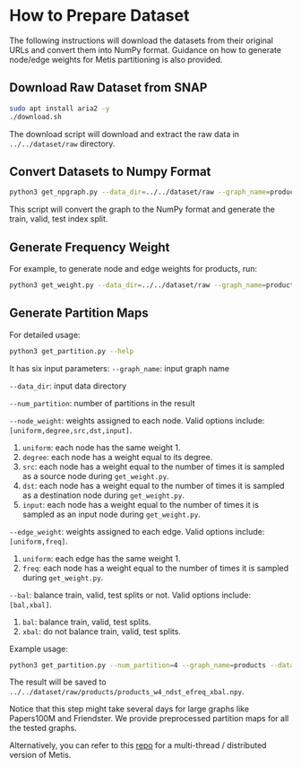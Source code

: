 # How to Prepare Dataset
The following instructions will download the datasets from their original URLs and convert them into NumPy format. 
Guidance on how to generate node/edge weights for Metis partitioning is also provided.

## Download Raw Dataset from SNAP
```bash
sudo apt install aria2 -y
./download.sh
```
The download script will download and extract the raw data in `../../dataset/raw` directory.

## Convert Datasets to Numpy Format
```bash
python3 get_npgraph.py --data_dir=../../dataset/raw --graph_name=products
```
This script will convert the graph to the NumPy format and generate the train, valid, test index split.

## Generate Frequency Weight
For example, to generate node and edge weights for products, run:
```bash
python3 get_weight.py --data_dir=../../dataset/raw --graph_name=products
```
## Generate Partition Maps
For detailed usage:
```bash
python3 get_partition.py --help
```

It has six input parameters:
`--graph_name`: input graph name

`--data_dir`: input data directory

`--num_partition`: number of partitions in the result

`--node_weight`: weights assigned to each node. Valid options include: `[uniform,degree,src,dst,input]`.
1. `uniform`: each node has the same weight 1.
2. `degree`: each node has a weight equal to its degree.
3. `src`: each node has a weight equal to the number of times it is sampled as a source node during `get_weight.py`.
4. `dst`: each node has a weight equal to the number of times it is sampled as a destination node during `get_weight.py`.
5. `input`: each node has a weight equal to the number of times it is sampled as an input node during `get_weight.py`.

`--edge_weight`: weights assigned to each edge. Valid options include: `[uniform,freq]`.
1. `uniform`: each edge has the same weight 1.
2. `freq`: each node has a weight equal to the number of times it is sampled during `get_weight.py`.

`--bal`: balance train, valid, test splits or not. Valid options include: `[bal,xbal]`.
1. `bal`: balance train, valid, test splits.
2. `xbal`: do not balance train, valid, test splits.

Example usage:
```bash
python3 get_partition.py --num_partition=4 --graph_name=products --data_dir=../../dataset/raw --node_mode=dst --edge_mode=freq --bal=xbal
```
The result will be saved to `../../dataset/raw/products/products_w4_ndst_efreq_xbal.npy`.

Notice that this step might take several days for large graphs like Papers100M and Friendster. We provide preprocessed partition maps for all the tested graphs. 

Alternatively, you can refer to this [repo](https://github.com/Juelin-Liu/npmetis) for a multi-thread / distributed version of Metis.